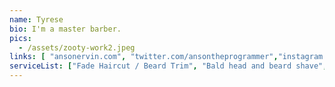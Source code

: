 ```yaml
---
name: Tyrese
bio: I'm a master barber.
pics:
  - /assets/zooty-work2.jpeg
links: [ "ansonervin.com", "twitter.com/ansontheprogrammer","instagram.com/ansontheprogrammer" ]
serviceList: ["Fade Haircut / Beard Trim", "Bald head and beard shave", "Men's Fade & Brush Cut", "Full Metal Jacket", "Kids Fades and Mohaks", "Beard Trim", "Razor Shave with Hot Towel", "Hair Dye with Hair Cut", "Begin with Beard trim", "Edge up w/ enhancements", "Men Hair Units", "Father and Son", "Kids Regular Hair Cuts - age 12 and under", "*After Hours Cutz* Haircut / Beard Trim - Via text or call", "*After Hours Cutz* Rise & Shine Service - Via text or call", "*Holiday* Haircut / Beard Trim"]
---
```

